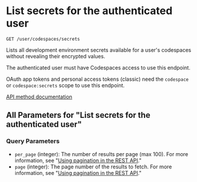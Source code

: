 # List secrets for the authenticated user

`GET /user/codespaces/secrets`

Lists all development environment secrets available for a user's codespaces without revealing their
encrypted values.

The authenticated user must have Codespaces access to use this endpoint.

OAuth app tokens and personal access tokens (classic) need the `codespace` or `codespace:secrets` scope to use this endpoint.

[API method documentation](https://docs.github.com/rest/codespaces/secrets#list-secrets-for-the-authenticated-user)

## All Parameters for "List secrets for the authenticated user"

### Query Parameters

- `per_page` (integer): The number of results per page (max 100). For more information, see "[Using pagination in the REST API](https://docs.github.com/rest/using-the-rest-api/using-pagination-in-the-rest-api)."
- `page` (integer): The page number of the results to fetch. For more information, see "[Using pagination in the REST API](https://docs.github.com/rest/using-the-rest-api/using-pagination-in-the-rest-api)."